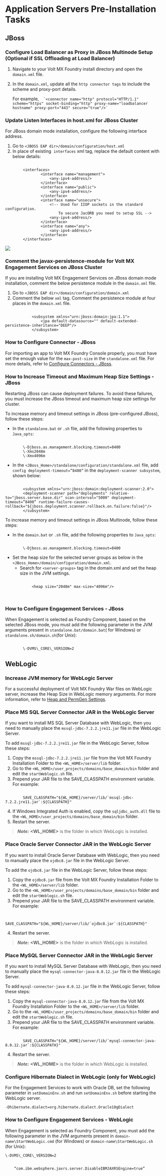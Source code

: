                          


Application Servers Pre-Installation Tasks
==========================================

JBoss
-----

### Configure Load Balancer as Proxy in JBoss Multinode Setup (Optional if SSL Offloading at Load Balancer)

1.  Navigate to your Volt MX Foundry install directory and open the `domain.xml` file.

1.  In the `domain.xml`, update all the `http connector tags` to include the scheme and proxy-port details.
    
    For example,``  
    `<connector name="http" protocol="HTTP/1.1" scheme="https" socket-binding="http" proxy-name="loadbalancer hostname" proxy-port="443" secure="true"/>` ``
    

### Update Listen Interfaces in host.xml for JBoss Cluster

For JBoss domain mode installation, configure the following interface address.

1.  Go to `<JBOSS EAP dir>/domain/configuration/host.xml`
2.  In place of existing  `interfaces` xml tag, replace the default content with below details:

```

        <interfaces>
                <interface name="management">
                    <any-ipv4-address/>
                </interface>
                <interface name="public">
                    <any-ipv4-address/>
                </interface>
                <interface name="unsecure">
                    <!-- Used for IIOP sockets in the standard configuration.
                        To secure JacORB you need to setup SSL -->
                    <any-ipv4-address/>
                </interface>
                <interface name="any">  
                    <any-ipv4-address/>  
                </interface> 
        </interfaces>
```

![](Resources/Images/Cluster/ListenInterfaces_590x371.png)

### Comment the javax-persistence-module for Volt MX Engagement Services on JBoss Cluster

If you are installing Volt MX Engagement Services on JBoss domain mode installation, comment the below persistence module in the `domain.xml` file.

1.  Go to `<JBOSS EAP dir>/domain/configuration/domain.xml`
2.  Comment the below `xml` tag. Comment the persistence module at four places in the `domain.xml` file.

```
            
            <subsystem xmlns="urn:jboss:domain:jpa:1.1">
                <jpa default-datasource="" default-extended-persistence-inheritance="DEEP"/>
            </subsystem> 
```

### How to Configure Connector - JBoss

For importing an app to Volt MX Foundry Console properly, you must have set the enough value for the `max-post-size` in the `standalone.xml` file. For more details, refer to [Configure Connectors - JBoss](../../../Foundry/voltmx_foundry_manual_install_guide/Content/Configuring_Connectors_and_WAR_JBoss.md).

### How to Increase Timeout and Maximum Heap Size Settings - JBoss

Restarting JBoss can cause deployment failures. To avoid these failures, you must increase the JBoss timeout and maximum heap size settings for cluster.

To increase memory and timeout settings in JBoss (pre-configured JBoss), follow these steps:

-  In the `standalone.bat` or `.sh` file, add the following properties to `Java_opts`:
```

        \-Djboss.as.management.blocking.timeout=8400  
        \-Xms2048m  
        \-Xmx4096m
```
-  In the `<JBoss_Home>/standalone/configuration/standalone.xml` file, add `config deployment-timeout=”8400”` in the `deployment-scanner subsystem`, shown below:
```

        <subsystem xmlns="urn:jboss:domain:deployment-scanner:2.0">        
        <deployment-scanner path="deployments" relative-to="jboss.server.base.dir" scan-interval="5000" deployment-timeout=”8400” runtime-failure-causes-rollback="${jboss.deployment.scanner.rollback.on.failure:false}"/>        
        </subsystem>
```

To increase memory and timeout settings in JBoss Multinode, follow these steps:

-  In the `domain.bat` or `.sh` file, add the following properties to `Java_opts`:
```

        \-Djboss.as.management.blocking.timeout=8400
```
-  Set the heap size for the selected server groups as below in the `<JBoss_Home>/domain/configuration/domain.xml`.
    *   Search for `<server-groups>` tag in the domain.xml and set the heap size in the JVM settings.        
```

            <heap size="2048m" max-size="4096m"/>
```

 

### How to Configure Engagement Services - JBoss

When Engagement is selected as Foundry Component, based on the selected JBoss mode, you must add the following parameter in the JVM arguments present in `standalone.bat/domain.bat`( for Windows) or `standalone.sh/domain.sh`(for Unix):
```

        \-DVMS\_CORE\_VERSION=2
```


WebLogic
--------

### Increase JVM memory for WebLogic Server

For a successful deployment of Volt MX Foundry War files on WebLogic server, increase the Heap Size in WebLogic memory arguments. For more information, refer to [Heap and PermGen Settings](Troubleshooting.md#how-to-configure-heap-and-permgen-size).

### Place MS SQL Server Connector JAR in the WebLogic Server

If you want to install MS SQL Server Database with WebLogic, then you need to manually place the `mssql-jdbc-7.2.2.jre11.jar` file in the WebLogic Server.

To add `mssql-jdbc-7.2.2.jre11.jar` file in the WebLogic Server, follow these steps:

1.  Copy the `mssql-jdbc-7.2.2.jre11.jar` file from the Volt MX Foundry Installation Folder to the `<WL_HOME>/server/lib` folder.
2.  Go to the `<WL_HOME>/user_projects/domains/base_domain/bin` folder and edit the `startWeblogic.sh` file.
3.  Prepend your JAR file to the SAVE_CLASSPATH environment variable. For example:
```

        SAVE_CLASSPATH="${WL_HOME}/server/lib/`mssql-jdbc-7.2.2.jre11.jar`:${CLASSPATH}"
```
4.  If Windows Integrated Auth is enabled, copy the `sqljdbc_auth.dll` file to the `<WL_HOME>/user_projects/domains/base_domain/bin` folder.
5.  Restart the server.

> **_Note:_** **<WL\_HOME>** is the folder in which WebLogic is installed.

### Place Oracle Server Connector JAR in the WebLogic Server

If you want to install Oracle Server Database with WebLogic, then you need to manually place the `ojdbc8.jar` file in the WebLogic Server.

To add the `ojdbc8.jar` file in the WebLogic Server, follow these steps:

1.  Copy the `ojdbc8.jar` file from the Volt MX Foundry Installation Folder to the `<WL_HOME>/server/lib` folder.
2.  Go to the `<WL_HOME>/user_projects/domains/base_domain/bin` folder and edit the `startWeblogic.sh` file.
3.  Prepend your JAR file to the SAVE_CLASSPATH environment variable. For example:
```

        SAVE_CLASSPATH="${WL_HOME}/server/lib/`ojdbc8.jar`:${CLASSPATH}"
```
4.  Restart the server.

> **_Note:_** **<WL\_HOME>** is the folder in which WebLogic is installed.

### Place MySQL Server Connector JAR in the WebLogic Server

If you want to install MySQL Server Database with WebLogic, then you need to manually place the `mysql-connector-java-8.0.12.jar` file in the WebLogic Server.

To add `mysql-connector-java-8.0.12.jar` file in the WebLogic Server, follow these steps:

1.  Copy the `mysql-connector-java-8.0.12.jar` file from the Volt MX Foundry Installation Folder to the `<WL_HOME>/server/lib` folder.
2.  Go to the `<WL_HOME>/user_projects/domains/base_domain/bin` folder and edit the `startWeblogic.sh` file.
3.  Prepend your JAR file to the SAVE_CLASSPATH environment variable. For example:
```

        SAVE_CLASSPATH="${WL_HOME}/server/lib/`mysql-connector-java-8.0.12.jar`:${CLASSPATH}"
```
4.  Restart the server.

> **_Note:_** **<WL\_HOME>** is the folder in which WebLogic is installed.

### Configure Hibernate Dialect in WebLogic (only for WebLogic)

For the Engagement Services to work with Oracle DB, set the following parameter in `setDomainEnv.sh` and run `setDomainEnv.sh` before starting the WebLogic server.

`-Dhibernate.dialect=org.hibernate.dialect.Oracle10gDialect`

### How to Configure Engagement Services - WebLogic

When Engagement is selected as Foundry Component, you must add the following parameter in the JVM arguments present in `domain-name\StartWebLogic.cmd` (for Windows) or `domain-name\StartWebLogic.sh` (for Unix):

`\-DVMS\_CORE\_VERSION=2`
```

    “com.ibm.websphere.jaxrs.server.DisableIBMJAXRSEngine=true”
```

